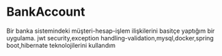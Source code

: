# BankAccount

Bir banka sistemindeki müşteri-hesap-işlem ilişkilerini basitçe yaptığım bir uygulama.
jwt security,exception handling-validation,mysql,docker,spring boot,hibernate teknolojilerini kullandım
